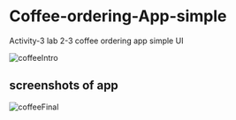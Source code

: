 # Coffee-ordering-App-simple
Activity-3 lab 2-3 coffee ordering app simple UI


![coffeeIntro](https://user-images.githubusercontent.com/75010563/196778763-c15a451b-656d-45ee-b01a-0f4331bd0c3b.png)

## screenshots of app
![coffeeFinal](https://user-images.githubusercontent.com/75010563/196778856-c18a6a69-33b3-441a-935b-a08fa929014e.png)
